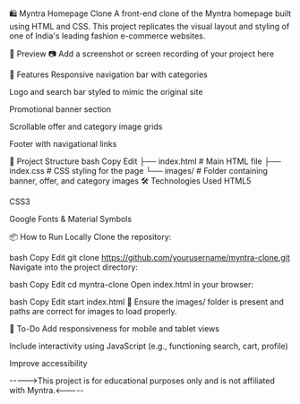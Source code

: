 🛍️ Myntra Homepage Clone
A front-end clone of the Myntra homepage built using HTML and CSS. This project replicates the visual layout and styling of one of India's leading fashion e-commerce websites.

📸 Preview
📷 Add a screenshot or screen recording of your project here

🚀 Features
Responsive navigation bar with categories

Logo and search bar styled to mimic the original site

Promotional banner section

Scrollable offer and category image grids

Footer with navigational links

📁 Project Structure
bash
Copy
Edit
├── index.html         # Main HTML file
├── index.css          # CSS styling for the page
└── images/            # Folder containing banner, offer, and category images
🛠️ Technologies Used
HTML5

CSS3

Google Fonts & Material Symbols

📦 How to Run Locally
Clone the repository:

bash
Copy
Edit
git clone https://github.com/yourusername/myntra-clone.git
Navigate into the project directory:

bash
Copy
Edit
cd myntra-clone
Open index.html in your browser:

bash
Copy
Edit
start index.html
📝 Ensure the images/ folder is present and paths are correct for images to load properly.

📌 To-Do
Add responsiveness for mobile and tablet views

Include interactivity using JavaScript (e.g., functioning search, cart, profile)

Improve accessibility

----->This project is for educational purposes only and is not affiliated with Myntra.<-----
